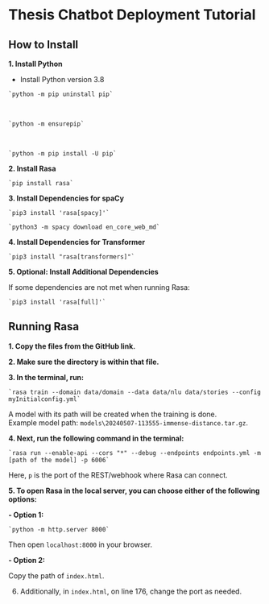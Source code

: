 # Thesis Chatbot Deployment Tutorial

## How to Install

**1. Install Python**

   - Install Python version 3.8
```   
`python -m pip uninstall pip`
```

<br>

```
`python -m ensurepip`
```

<br>

```
`python -m pip install -U pip`
```



**2. Install Rasa**
```
`pip install rasa`
```


**3. Install Dependencies for spaCy**
```
`pip3 install 'rasa[spacy]'`
```
```
`python3 -m spacy download en_core_web_md`
```


**4. Install Dependencies for Transformer**
```
`pip3 install "rasa[transformers]"`
```

**5. Optional: Install Additional Dependencies**

If some dependencies are not met when running Rasa:
```
`pip3 install 'rasa[full]'`
```


## Running Rasa

**1. Copy the files from the GitHub link.**

**2. Make sure the directory is within that file.**

**3. In the terminal, run:**

```
`rasa train --domain data/domain --data data/nlu data/stories --config myInitialconfig.yml`
```

A model with its path will be created when the training is done. <br>
Example model path: `models\20240507-113555-immense-distance.tar.gz`.

**4. Next, run the following command in the terminal:**

```
`rasa run --enable-api --cors "*" --debug --endpoints endpoints.yml -m [path of the model] -p 6006`
```


Here, `p` is the port of the REST/webhook where Rasa can connect.

**5. To open Rasa in the local server, you can choose either of the following options:**

**- Option 1:**

  ```
  `python -m http.server 8000`
  ```

  Then open `localhost:8000` in your browser.

**- Option 2:**

  Copy the path of `index.html`.

6. Additionally, in `index.html`, on line 176, change the port as needed.
